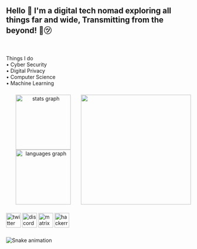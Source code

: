 <h2 align="left">Hello 👋 I'm a digital tech nomad exploring all things far and wide,  Transmitting from the beyond! 📡㋡</h2>

###

<br clear="both">

<p align="left">Things I do<br>• Cyber Security<br>• Digital Privacy<br>• Computer Science<br>• Machine Learning</p>

###

<img align="right" height="300" src="https://media3.giphy.com/media/v1.Y2lkPTc5MGI3NjExNDc5YjZ5dHh5eHFxZ3Bsbm52ajdyenlzMnRyaXE4bGppbW56dDlpbSZlcD12MV9pbnRlcm5hbF9naWZfYnlfaWQmY3Q9Zw/vrfYWzuTAYViOUqBRP/giphy.webp"  />

###

<div align="center">
  <img src="https://github-readme-stats.vercel.app/api?username=xskritchc&hide_title=false&hide_rank=false&show_icons=true&include_all_commits=true&count_private=true&disable_animations=false&theme=dracula&locale=en&hide_border=false&order=1" height="150" alt="stats graph"  />
  <img src="https://github-readme-stats.vercel.app/api/top-langs?username=xskritchc&locale=en&hide_title=false&layout=compact&card_width=320&langs_count=5&theme=dracula&hide_border=false&order=2" height="150" alt="languages graph"  />
</div>

###

<div align="left">
  <img src="https://img.shields.io/static/v1?message=Twitter&logo=twitter&label=&color=1DA1F2&logoColor=white&labelColor=&style=for-the-badge" height="40" alt="twitter logo"  />
  <img src="https://img.shields.io/static/v1?message=Discord&logo=discord&label=&color=7289DA&logoColor=white&labelColor=&style=for-the-badge" height="40" alt="discord logo"  />
  <img src="https://img.shields.io/static/v1?message=Matrix&logo=matrix&label=&color=000000&logoColor=white&labelColor=&style=for-the-badge" height="40" alt="matrix logo"  />
  <a href="https://www.hackerrank.com/profile/xskritchc" target="_blank">
    <img src="https://img.shields.io/static/v1?message=HackerRank&logo=hackerrank&label=&color=2EC866&logoColor=white&labelColor=&style=for-the-badge" height="40" alt="hackerrank logo"  />
  </a>
</div>

###

<img src="https://raw.githubusercontent.com/xskritchc/xskritchc/output/snake.svg" alt="Snake animation" />

###
